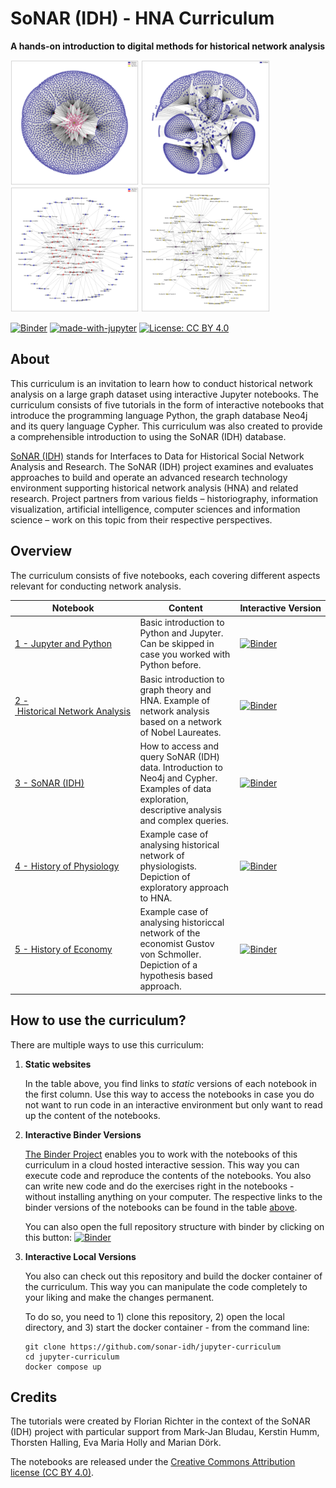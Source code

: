# SoNAR (IDH) - HNA Curriculum

**A hands-on introduction to digital methods for historical network analysis**

<div>
<img src="./images/readme/sonar_graph_1.png" witdth = "200" height = "200"/>
<img src="./images/readme/sonar_graph_2.png" witdth = "200" height = "200"/>
<img src="./images/readme/sonar_graph_3.png" witdth = "200" height = "200"/>
<img src="./images/readme/sonar_graph_4.png" witdth = "200" height = "200"/>
</div>

[![Binder](https://mybinder.org/badge_logo.svg)](https://mybinder.org/v2/gh/sonar-idh/jupyter-curriculum/HEAD) [![made-with-jupyter](https://img.shields.io/badge/Made%20with-Jupyter-1f425f.svg)](https://www.jupyter.org/) [![License: CC BY 4.0](https://img.shields.io/badge/License-CC%20BY%204.0-lightgrey.svg)](https://creativecommons.org/licenses/by/4.0/) 


## About

This curriculum is an invitation to learn how to conduct historical network analysis on a large graph dataset using interactive Jupyter notebooks. The curriculum consists of five tutorials in the form of interactive notebooks that introduce the programming language Python, the graph database Neo4j and its query language Cypher. This curriculum was also created to provide a comprehensible introduction to using the SoNAR (IDH) database. 

[SoNAR (IDH)](https://sonar.fh-potsdam.de/) stands for Interfaces to Data for Historical Social Network Analysis and Research. The SoNAR (IDH) project examines and evaluates approaches to build and operate an advanced research technology environment supporting historical network analysis (HNA) and related research. Project partners from various fields – historiography, information visualization, artificial intelligence, computer sciences and information science – work on this topic from their respective perspectives.

## Overview

The curriculum consists of five notebooks, each covering different aspects relevant for conducting network analysis.

| Notebook | Content | Interactive Version | 
|----------|---------|-------------------|
|[1 - Jupyter and Python](https://nbviewer.jupyter.org/github/sonar-idh/jupyter-curriculum/blob/master/notebooks/Notebook%201%20-%20Jupyter%20and%20Python.ipyn) | Basic introduction to Python and Jupyter. Can be skipped in case you worked with Python before.| [![Binder](https://mybinder.org/badge_logo.svg)](https://mybinder.org/v2/gh/sonar-idh/jupyter-curriculum/HEAD?filepath=%2Fnotebooks%2FNotebook%201%20-%20Jupyter%20and%20Python.ipynb)|
|[2 - Historical Network Analysis](https://github.com/sonar-idh/jupyter-curriculum/blob/master/notebooks/Notebook%202%20-%20Historical%20Network%20Analysis.ipynb) | Basic introduction to graph theory and HNA. Example of network analysis based on a network of Nobel Laureates. |[![Binder](https://mybinder.org/badge_logo.svg)](https://nbviewer.jupyter.org/github/sonar-idh/jupyter-curriculum/blob/master/notebooks/Notebook%202%20-%20Historical%20Network%20Analysis.ipynb)|
|[3 - SoNAR (IDH)](https://github.com/sonar-idh/jupyter-curriculum/blob/master/notebooks/Notebook%203%20-%20SoNAR%20(IDH).ipynb) | How to access and query SoNAR (IDH) data. Introduction to Neo4j and Cypher. Examples of data exploration, descriptive analysis and complex queries. | [![Binder](https://mybinder.org/badge_logo.svg)](https://nbviewer.jupyter.org/github/sonar-idh/jupyter-curriculum/blob/master/notebooks/Notebook%203%20-%20SoNAR%20%28IDH%29.ipynb)|
|[4 - History of Physiology](https://nbviewer.jupyter.org/github/sonar-idh/jupyter-curriculum/blob/master/notebooks/Notebook%204%20-%20Exploring%20the%20Network%20of%20Physiologists.ipynb) | Example case of analysing historical network of physiologists. Depiction of exploratory approach to HNA. | [![Binder](https://mybinder.org/badge_logo.svg)](https://mybinder.org/v2/gh/sonar-idh/jupyter-curriculum/HEAD?filepath=%2Fnotebooks%2FNotebook%204%20-%20Exploring%20the%20Network%20of%20Physiologists.ipynb) |
|[5 - History of Economy](https://nbviewer.jupyter.org/github/sonar-idh/jupyter-curriculum/blob/master/notebooks/Notebook%205%20-%20Analyzing%20Gustav%20von%20Schmoller.ipynb) | Example case of analysing historiccal network of the economist Gustov von Schmoller. Depiction of a hypothesis based approach. | [![Binder](https://mybinder.org/badge_logo.svg)](https://mybinder.org/v2/gh/sonar-idh/jupyter-curriculum/HEAD?filepath=%2Fnotebooks%2FNotebook%205%20-%20Analyzing%20Gustav%20von%20Schmoller.ipynb) |

## How to use the curriculum?

There are multiple ways to use this curriculum: 

1. **Static websites** 
   
   In the table above, you find links to *static* versions of each notebook in the first column. Use this way to access the notebooks in case you do not want to run code in an interactive environment but only want to read up the content of the notebooks. 

2. **Interactive Binder Versions**

    [The Binder Project](https://jupyter.org/binder) enables you to work with the notebooks of this curriculum in a cloud hosted interactive session. This way you can execute code and reproduce the contents of the notebooks. You also can write new code and do the exercises right in the notebooks - without installing anything on your computer. The respective links to the binder versions of the notebooks can be found in the table [above](#Content-of-the-Curriculum). 

    You can also open the full repository structure with binder by clicking on this button:
    [![Binder](https://mybinder.org/badge_logo.svg)](https://mybinder.org/v2/gh/sonar-idh/jupyter-curriculum/HEAD)

3. **Interactive Local Versions**

    You also can check out this repository and build the docker container of the curriculum. This way you can manipulate the code completely to your liking and make the changes permanent. 

    To do so, you need to 1) clone this repository, 2) open the local directory, and 3) start the docker container - from the command line:
    
    ```
    git clone https://github.com/sonar-idh/jupyter-curriculum
    cd jupyter-curriculum
    docker compose up
    ```

## Credits

The tutorials were created by Florian Richter in the context of the SoNAR (IDH) project with particular support from Mark-Jan Bludau, Kerstin Humm, Thorsten Halling, Eva Maria Holly and Marian Dörk.

The notebooks are released under the [Creative Commons Attribution license (CC BY 4.0)](https://creativecommons.org/licenses/by/4.0/).
